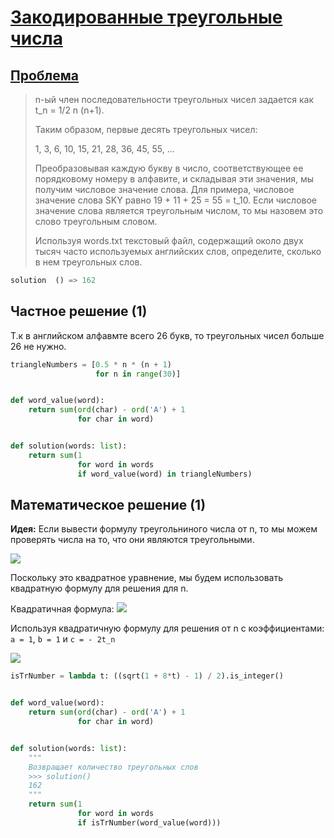 # [Закодированные треугольные числа](TODO)

## [Проблема](https://euler.jakumo.org/problems/view/42.html)

>n-ый член последовательности треугольных чисел задается как t_n = 1/2 n (n+1). 
>
>Таким образом, первые десять треугольных чисел:
>
>1, 3, 6, 10, 15, 21, 28, 36, 45, 55, ...
>
>Преобразовывая каждую букву в число, соответствующее ее порядковому номеру в алфавите, и складывая эти значения, мы получим числовое значение слова.
> Для примера, числовое значение слова SKY равно 19 + 11 + 25 = 55 = t_10.
> Если числовое значение слова является треугольным числом, то мы назовем это слово треугольным словом.
>
>Используя words.txt текстовый файл, содержащий около двух тысяч часто используемых английских слов, определите, сколько в нем треугольных слов.


``` python
solution  () => 162
```

## Частное решение (1)

Т.к в английском алфавмте всего 26 букв, то треугольных чисел больше 26 не нужно.

```python
triangleNumbers = [0.5 * n * (n + 1)
                   for n in range(30)]


def word_value(word):
    return sum(ord(char) - ord('A') + 1 
               for char in word)


def solution(words: list):
    return sum(1
               for word in words
               if word_value(word) in triangleNumbers)
```

## Математическое решение (1)


__Идея:__ Если вывести формулу треугольниного числа от n, то мы можем проверять числа на то, что они являются треугольными.
 
<img src="https://user-images.githubusercontent.com/54672403/99879116-9fb35000-2c1b-11eb-935f-3e44d5a5b912.jpg">


 Поскольку это квадратное уравнение, мы будем использовать квадратную формулу для решения для n.

Квадратичная формула: <img src="https://user-images.githubusercontent.com/54672403/99879177-1f411f00-2c1c-11eb-9d71-6f3770a9551f.jpg">

Используя квадратичную формулу для решения от n с коэффициентами: `a = 1`, `b = 1` и `c = - 2t_n`

<img src="https://user-images.githubusercontent.com/54672403/99879115-9e822300-2c1b-11eb-8e34-50a638023e1f.jpg">

``` python
isTrNumber = lambda t: ((sqrt(1 + 8*t) - 1) / 2).is_integer()


def word_value(word):
    return sum(ord(char) - ord('A') + 1
               for char in word)


def solution(words: list):
    """
    Возвращает количество треугольных слов
    >>> solution()
    162
    """
    return sum(1
               for word in words
               if isTrNumber(word_value(word)))
```